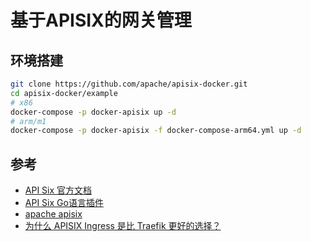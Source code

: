 # 基于APISIX的网关管理


## 环境搭建

```sh
git clone https://github.com/apache/apisix-docker.git
cd apisix-docker/example
# x86
docker-compose -p docker-apisix up -d
# arm/m1
docker-compose -p docker-apisix -f docker-compose-arm64.yml up -d
```


## 参考

+ [API Six 官方文档](https://apisix.apache.org/zh/docs/apisix/getting-started/)
+ [API Six Go语言插件](https://apisix.apache.org/zh/docs/go-plugin-runner/getting-started/)
+ [apache apisix](https://www.jianshu.com/p/16f0b621815c)
+ [为什么 APISIX Ingress 是比 Traefik 更好的选择？](https://cloud.tencent.com/developer/article/2207539)